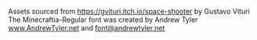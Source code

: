 Assets sourced from https://gvituri.itch.io/space-shooter by Gustavo Vituri
The Minecraftia-Regular font was created by Andrew Tyler www.AndrewTyler.net and font@andrewtyler.net
